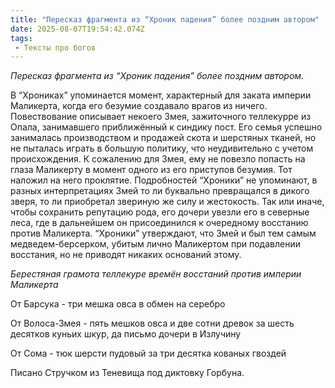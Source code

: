 ```yaml
---
title: "Пересказ фрагмента из “Хроник падения” более поздним автором"
date: 2025-08-07T19:54:42.074Z
tags:
 - Тексты про богов
---
```


*Пересказ фрагмента из “Хроник падения” более поздним автором.*

В “Хрониках” упоминается момент, характерный для заката империи
Маликерта, когда его безумие создавало врагов из ничего. Повествование
описывает некоего Змея, зажиточного теллекурре из Опала, занимавшего
приближённый к синдику пост. Его семья успешно занималась производством
и продажей скота и шерстяных тканей, но не пыталась играть в большую
политику, что неудивительно с учетом происхождения. К сожалению для
Змея, ему не повезло попасть на глаза Маликерту в момент одного из его
приступов безумия. Тот наложил на него проклятие. Подробностей “Хроники”
не упоминают, в разных интерпретациях Змей то ли буквально превращался в
дикого зверя, то ли приобретал звериную же силу и жестокость. Так или
иначе, чтобы сохранить репутацию рода, его дочери увезли его в северные
леса, где в дальнейшем он присоединился к очередному восстанию против
Маликерта. “Хроники” утверждают, что Змей и был тем самым
медведем-берсерком, убитым лично Маликертом при подавлении восстания, но
не приводят никаких оснований этому.

*Берестяная грамота теллекуре времён восстаний против империи Маликерта*

От Барсука - три мешка овса в обмен на серебро

От Волоса-Змея - пять мешков овса и две сотни древок за шесть десятков
куньих шкур, да письмо дочери в Излучину

От Сома - тюк шерсти пудовый за три десятка кованых гвоздей

Писано Стручком из Теневища под диктовку Горбуна.
